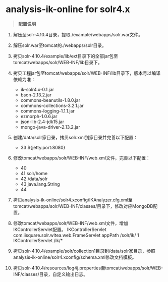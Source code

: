# analysis-ik-online for solr4.x

>  **配置说明**

1. 解压至solr-4.10.4目录，提取./example/webapps/solr.war文件。
2. 解压solr.war至tomcat的./webapps/solr目录。
3. 拷贝solr-4.10.4/example/lib/ext目录下的全部jar包至tomcat/webapps/solr/WEB-INF/lib目录下。
4. 拷贝工程jar包至tomcat/webapps/solr/WEB-INF/lib目录下，版本号以编译依赖为准：
	- ik-solr4.x-0.1.jar
	- bson-2.13.2.jar
	- commons-beanutils-1.8.0.jar
	- commons-collections-3.2.1.jar
	- commons-logging-1.1.1.jar
	- ezmorph-1.0.6.jar
	- json-lib-2.4-jdk15.jar
	- mongo-java-driver-2.13.2.jar
5. 创建/data/solr家目录，拷贝solr.xml到家目录并完善以下配置：
	- 33     <int name="hostPort">${jetty.port:8080}</int>
6. 修改tomcat/webapps/solr/WEB-INF/web.xml文件，完善以下配置：
	- 40   <env-entry>
	- 41       <env-entry-name>solr/home</env-entry-name>
	- 42       <env-entry-value>/data/solr</env-entry-value>
	- 43       <env-entry-type>java.lang.String</env-entry-type>
	- 44   </env-entry>
7. 拷贝analysis-ik-online/solr4.xconfig/IKAnalyzer.cfg.xml至tomcat/webapps/solr/WEB-INF/classes/目录下，修改对应MongoDB配置。
8. 修改tomcat/webapps/solr/WEB-INF/web.xml文件，增加IKControllerServlet配置。
    <servlet>
    	<servlet-name>IKControllerServlet</servlet-name>
    	<servlet-class>com.iisquare.solr.wltea.web.FrameServlet</servlet-class>
    	<init-param>
    		<param-name>appPath</param-name>
    		<param-value>/solr/ik/</param-value>
    	</init-param>
    	<load-on-startup>1</load-on-startup>
    </servlet>
	<servlet-mapping>
		<servlet-name>IKControllerServlet</servlet-name>
		<url-pattern>/ik/*</url-pattern>
	</servlet-mapping>

9. 拷贝solr-4.10.4/example/solr/collection1目录到/data/solr家目录，参照analysis-ik-online/solr4.xconfig/schema.xml修改文档模板。
10. 拷贝solr-4.10.4/resources/log4j.properties至tomcat/webapps/solr/WEB-INF/classes/目录，自定义输出日志。
